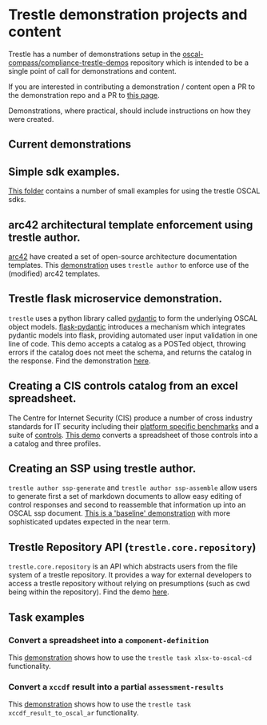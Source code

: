 # Trestle demonstration projects and content

Trestle has a number of demonstrations setup in the
[oscal-compass/compliance-trestle-demos](https://github.com/oscal-compass/compliance-trestle-demos)
repository which is intended to be a single point of call for demonstrations and
content.

If you are interested in contributing a demonstration / content open a PR to the
demonstration repo and a PR to
[this page](https://github.com/oscal-compass/compliance-trestle/blob/develop/docs/demonstrations-content.md).

Demonstrations, where practical, should include instructions on how they were
created.

## Current demonstrations

## Simple sdk examples.

[This folder](https://github.com/oscal-compass/compliance-trestle-demos/tree/develop/trestle_sdk_examples)
contains a number of small examples for using the trestle OSCAL sdks.

## arc42 architectural template enforcement using trestle author.

[arc42](https://arc42.org/) have created a set of open-source architecture
documentation templates. This
[demonstration](https://github.com/IBM/compliance-trestle-arc42-demo/tree/f1ed64cd65af3167a3b129585d758bf8a21a4a6c)
uses `trestle author` to enforce use of the (modified) arc42 templates.

## Trestle flask microservice demonstration.

`trestle` uses a python library called
[pydantic](https://pydantic-docs.helpmanual.io/) to form the underlying OSCAL
object models. [flask-pydantic](https://github.com/bauerji/flask_pydantic)
introduces a mechanism which integrates pydantic models into flask, providing
automated user input validation in one line of code. This demo accepts a catalog
as a POSTed object, throwing errors if the catalog does not meet the schema, and
returns the catalog in the response. Find the demonstration
[here](https://github.com/oscal-compass/compliance-trestle-demos/tree/develop/trestle_flask_api).

## Creating a CIS controls catalog from an excel spreadsheet.

The Centre for Internet Security (CIS) produce a number of cross industry
standards for IT security including their
[platform specific benchmarks](https://www.cisecurity.org/cis-benchmarks/) and a
suite of [controls](https://www.cisecurity.org/controls/).
[This demo](https://github.com/oscal-compass/compliance-trestle-demos/tree/develop/CIS_controls)
converts a spreadsheet of those controls into a a catalog and three profiles.

## Creating an SSP using trestle author.

`trestle author ssp-generate` and `trestle author ssp-assemble` allow users to
generate first a set of markdown documents to allow easy editing of control
responses and second to reassemble that information up into an OSCAL ssp
document.
[This is a 'baseline' demonstration](https://github.com/oscal-compass/compliance-trestle-demos/tree/develop/ssp_author_demo)
with more sophisticated updates expected in the near term.

## Trestle Repository API (`trestle.core.repository`)

`trestle.core.repository` is an API which abstracts users from the file system
of a trestle repository. It provides a way for external developers to access a
trestle repository without relying on presumptions (such as cwd being within the
repository). Find the demo
[here](https://github.com/oscal-compass/compliance-trestle-demos/tree/develop/trestle_repo_api_examples).

## Task examples

### Convert a spreadsheet into a `component-definition`

This
[demonstration](https://github.com/oscal-compass/compliance-trestle-demos/tree/develop/trestle_task_spread_sheet_to_component_definition)
shows how to use the `trestle task xlsx-to-oscal-cd` functionality.

### Convert a `xccdf` result into a partial `assessment-results`

This
[demonstration](https://github.com/oscal-compass/compliance-trestle-demos/tree/develop/trestle_task_xccdf_result_to_oscal_ar)
shows how to use the `trestle task xccdf_result_to_oscal_ar` functionality.
